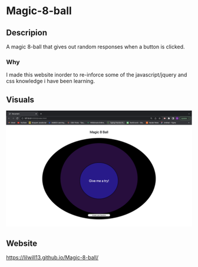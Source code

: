 # Magic-8-ball
## Descripion 
A magic 8-ball that gives out random responses when a button is clicked.

### Why 
I made this website inorder to re-inforce some of the javascript/jquery and css knowledge i have been learning.

## Visuals
![Magic 8 ball](./assets/images/1.png)

## Website 
https://lilwill13.github.io/Magic-8-ball/
